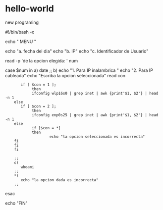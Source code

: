 # hello-world
new programing

#!/bin/bash -x 

echo "  MENU    "


echo "a. fecha del dia"
echo "b. IP"
echo "c. Identificador de Usuario"

read -p 'de la opcion elegida:  ' num

case $num in
        a)
           date
        ;;
        b)
           echo "1. Para IP inalambrica "
           echo "2. Para IP cableada"
           echo "Escriba la opcion seleccionada"
           read con

           if [ $con = 1 ];
                then
                ifconfig wlp16s0 | grep inet | awk {print'$1, $2'} | head -n 1
        else
           if [ $con = 2 ];
                then
                ifconfig enp0s25 | grep inet | awk {print'$1, $2'} | head -n 1
        else
                if [$con = *]
                then
                        echo "la opcion seleccionada es incorrecta"
        fi
        fi
        fi

        ;;
        c)
           whoami
        ;;
        *)
           echo "la opcion dada es incorrecta"
        ;;
esac

echo "FIN"
